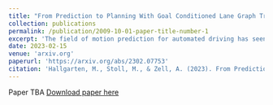 ```yaml
---
title: "From Prediction to Planning With Goal Conditioned Lane Graph Traversals"
collection: publications
permalink: /publication/2009-10-01-paper-title-number-1
excerpt: 'The field of motion prediction for automated driving has seen tremendous progress recently, bearing ever-more mighty neural network architectures. Leveraging these powerful models bears great potential for the closely related planning task. In this letter we propose a novel goal-conditioning method and show its potential to transform a state-of-the-art prediction model into a goal-directed planner. Our key insight is that conditioning prediction on a navigation goal at the behaviour level outperforms other widely adopted methods, with the additional benefit of increased model interpretability. We train our model on a large open-source dataset and show promising performance in a comprehensive benchmark.'
date: 2023-02-15
venue: 'arxiv.org'
paperurl: 'https://arxiv.org/abs/2302.07753'
citation: 'Hallgarten, M., Stoll, M., & Zell, A. (2023). From Prediction to Planning With Goal Conditioned Lane Graph Traversals. arXiv preprint arXiv:2302.07753.'
---
```

Paper TBA
[Download paper here](#paper)